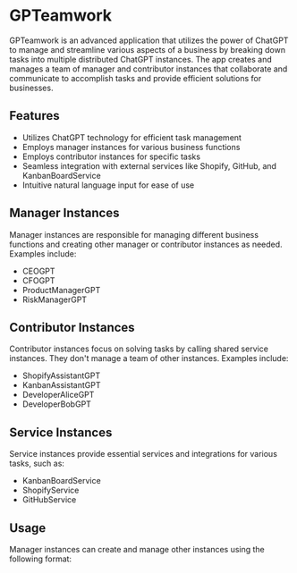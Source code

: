 # GPTeamwork

GPTeamwork is an advanced application that utilizes the power of ChatGPT to manage and streamline various aspects of a business by breaking down tasks into multiple distributed ChatGPT instances. The app creates and manages a team of manager and contributor instances that collaborate and communicate to accomplish tasks and provide efficient solutions for businesses.

## Features

- Utilizes ChatGPT technology for efficient task management
- Employs manager instances for various business functions
- Employs contributor instances for specific tasks
- Seamless integration with external services like Shopify, GitHub, and KanbanBoardService
- Intuitive natural language input for ease of use

## Manager Instances

Manager instances are responsible for managing different business functions and creating other manager or contributor instances as needed. Examples include:

- CEOGPT
- CFOGPT
- ProductManagerGPT
- RiskManagerGPT

## Contributor Instances

Contributor instances focus on solving tasks by calling shared service instances. They don't manage a team of other instances. Examples include:

- ShopifyAssistantGPT
- KanbanAssistantGPT
- DeveloperAliceGPT
- DeveloperBobGPT

## Service Instances

Service instances provide essential services and integrations for various tasks, such as:

- KanbanBoardService
- ShopifyService
- GitHubService

## Usage

Manager instances can create and manage other instances using the following format:

